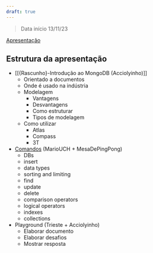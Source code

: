 ```yaml
---
draft: true
---
```



> Data início 13/11/23

[Apresentação](https://docs.google.com/presentation/d/10QRh2GUVY5unF73F06VX_0z5-YVn96-Tj54Vow9ZAQA/edit#slide=id.g8794a74c9d_0_2475)
## Estrutura da apresentação
- [[{Rascunho}-Introdução ao MongoDB (Acciolyinho)]]
	- Orientado a documentos
	- Onde é usado na indústria
	- Modelagem
		- Vantagens
		- Desvantagens
		- Como estruturar
		- Tipos de modelagem
	- Como utilizar
		- Atlas
		- Compass
		- 3T
- [Comandos](https://www.youtube.com/watch?v=c2M-rlkkT5o) (MarioUCH + MesaDePingPong)
	- DBs
	- insert
	- data types
	- sorting and limiting
	- find
	- update
	- delete
	- comparison operators
	- logical operators
	- indexes
	- collections
- Playground (Trieste + Acciolyinho)
	- Elaborar documento
	- Elaborar desafios
	- Mostrar resposta
